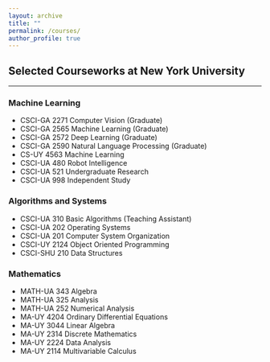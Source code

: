 ```yaml
---
layout: archive
title: ""
permalink: /courses/
author_profile: true
---
```


Selected Courseworks at New York University
------
***

### Machine Learning
+ CSCI-GA 2271 Computer Vision (Graduate)
+ CSCI-GA 2565 Machine Learning (Graduate)
+ CSCI-GA 2572 Deep Learning (Graduate)
+ CSCI-GA 2590 Natural Language Processing (Graduate)
+ CS-UY 4563   Machine Learning
+ CSCI-UA 480  Robot Intelligence
+ CSCI-UA 521  Undergraduate Research
+ CSCI-UA 998  Independent Study

### Algorithms and Systems
+ CSCI-UA 310  Basic Algorithms (Teaching Assistant)
+ CSCI-UA 202  Operating Systems
+ CSCI-UA 201  Computer System Organization
+ CSCI-UY 2124 Object Oriented Programming
+ CSCI-SHU 210 Data Structures

### Mathematics
+ MATH-UA 343 Algebra
+ MATH-UA 325 Analysis
+ MATH-UA 252	Numerical Analysis
+ MA-UY 4204	Ordinary Differential Equations
+ MA-UY 3044	Linear Algebra
+ MA-UY 2314	Discrete Mathematics
+ MA-UY 2224	Data Analysis
+ MA-UY 2114	Multivariable Calculus
